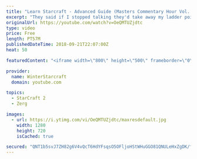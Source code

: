 ```yaml
---
title: "Learn Starcraft - Advanced Guide (Masters Commentary Hour Vol. 1)"
excerpt: "They said if I stopped talking they'd take away my ladder points. Next one I upload will have more terran/toss blame RNGesus."
originalUrl: https://youtube.com/watch?v=OeQMTUZjdtc
type: video
price: Free
length: PT57M
publishedDateTime: 2018-09-21T22:07:00Z
heat: 50

featuredContent: "<iframe width=\"800\" height=\"500\" frameborder=\"0\" src=\"https://www.youtube.com/embed/OeQMTUZjdtc\" allow=\"accelerometer; autoplay; encrypted-media; gyroscope; picture-in-picture\" allowfullscreen></iframe>"

provider:
  name: WinterStarcraft
  domain: youtube.com

topics:
  - StarCraft 2
  - Zerg

images:
  - url: https://i.ytimg.com/vi/OeQMTUZjdtc/maxresdefault.jpg
    width: 1280
    height: 720
    isCached: true

secured: "QNT1b5svJ7ZH82g6V4vQcT6HdYFsqsO5OFljoHStWHuGGO81QNULeHxZgDK/fbWjYmR425aeZLnTT0oqgV2x0UUfVZp4kHbLF0HH1TT3EJTlM4JL9n3Bvp9uIK99XNdRm/Rc3PqmNhYBP5qsaa1fozdP5UAWBOrP5F9S7Eo0SpPvoM2jWvpe2/uyqcZcoB4XZfd1jcqsbi+UED7l3cTyDfgWqWpXCW548bN1rLJivsYK1uQCbvf4b3VgfgvpTF8XYKzA16OZGSIIWrSudN612Y5+CDxEvjx3ElrY90fdAQLh4Z6pqT1Zy1Ufi2RanSumjVO7AY/x9V1JFFmoQcYL1+Anqv7WYgLLbDD2vJfdik+i6jk6sXUPPMAlVtv/Hy0xdrn8y5TkxIHfAwJYLqH14Xl5LdpxviFVTPVp8hnUaWI=;CCAcwB1M8SDfsXkck85JIw=="
---
```


